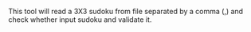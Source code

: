 This tool will read a 3X3 sudoku from file separated by a comma (,)
and check whether input sudoku and validate it.
